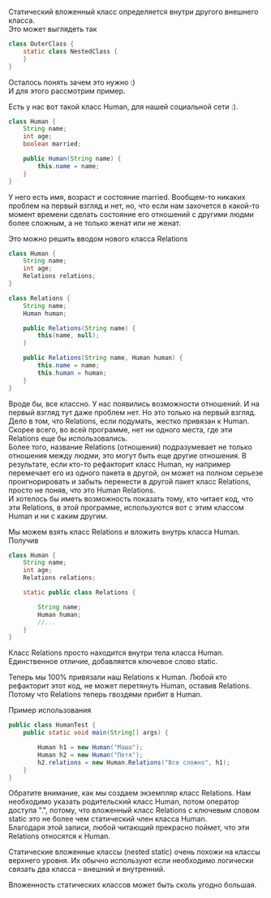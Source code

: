 Статический вложенный класс определяется внутри другого внешнего класса.  
Это может выглядеть так
```java
class OuterClass {
    static class NestedClass {
    }
}
```
Осталось понять зачем это нужно :)  
И для этого рассмотрим пример.

Есть у нас вот такой класс Human, для нашей социальной сети :).
```java
class Human {
    String name;
    int age;
    boolean married;

    public Human(String name) {
        this.name = name;
    }
}
```
У него есть имя, возраст и состояние married. Вообщем-то никаких проблем на первый взгляд и нет, но, что если нам захочется в какой-то момент времени сделать состояние его отношений с другими людми более сложным, а не только женат или не женат. 

Это можно решить вводом нового класса Relations
```java
class Human {
    String name;
    int age;
    Relations relations;
}

class Relations {
    String name;
    Human human;

    public Relations(String name) {
        this(name, null);
    }

    public Relations(String name, Human human) {
        this.name = name;
        this.human = human;
    }
}
```
Вроде бы, все классно. У нас появились возможности отношений. И на первый взгляд тут даже проблем нет. Но это только на первый взгляд.  
Дело в том, что Relations, если подумать, жестко привязан к Human. Скорее всего, во всей программе, нет ни одного места, где эти Relations еще бы использовались.  
Более того, название Relations (отношения) подразумевает не только отношения между людми, это могут быть еще другие отношения. В результате, если кто-то рефакторит класс Human, ну например перемечает его из одного пакета в другой, он может на полном серьезе проигнорировать и забыть перенести в другой пакет класс Relations, просто не поняв, что это Human Relations.  
И хотелось бы иметь возможность показать тому, кто читает код, что эти Relations, в этой программе, используются вот с этим классом Human и ни с каким другим. 

Мы можем взять класс Relations и вложить внутрь класса Human. Получив
```java
class Human {
    String name;
    int age;
    Relations relations;

    static public class Relations {

        String name;
        Human human;
        //...
    }
}
```
Класс Relations просто находится внутри тела класса Human. Единственное отличие, добавляется ключевое слово static.

Теперь мы 100% привязали наш Relations к Human. Любой кто рефакторит этот код, не может перетянуть Human, оставив Relations. Потому что Relations теперь гвоздями прибит в Human.

Пример использования
```java
public class HumanTest {
    public static void main(String[] args) {

        Human h1 = new Human("Маша");
        Human h2 = new Human("Петя");
        h2.relations = new Human.Relations("Все сложно", h1);
    }
}
```
Обратите внимание, как мы создаем экземпляр класс Relations. Нам необходимо указать родительский класс Human, потом оператор доступа ".", потому, что вложенный класс Relations с ключевым словом static это не более чем статический член класса Human.  
Благодаря этой записи, любой читающий прекрасно поймет, что эти Relations относятся к Human.

Статические вложенные классы (nested static) очень похожи на классы верхнего уровня. Их обычно используют если необходимо логически связать два класса – внешний и внутренний.
 
Вложенность статических классов может быть сколь угодно большая.
